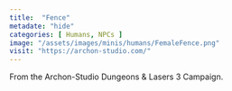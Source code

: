 ```yaml
---
title:  "Fence"
metadate: "hide"
categories: [ Humans, NPCs ]
image: "/assets/images/minis/humans/FemaleFence.png"
visit: "https://archon-studio.com/"
---
```

From the Archon-Studio Dungeons & Lasers 3 Campaign.